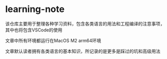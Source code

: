 # learning-note

该仓库主要用于整理各种学习资料，包含各类语言的用法和工程编译的注意事项，其中也将包含VSCode的使用

文章中所有环境都运行在MacOS M2 arm64环境

文章默认读者拥有各类语言的基本知识，所记录的是更多是踩过的坑和高级用法

